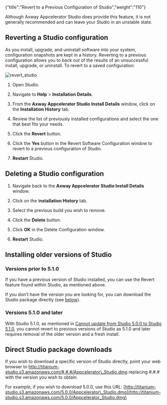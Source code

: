 {"title":"Revert to a Previous Configuration of Studio","weight":"110"}

Although Axway Appcelerator Studio does provide this feature, it is not generally recommended and can leave your Studio in an unstable state.

## Reverting a Studio configuration

As you install, upgrade, and uninstall software into your system, configuration snapshots are kept in a history. Reverting to a previous configuration allows you to back out of the results of an unsuccessful install, upgrade, or uninstall. To revert to a saved configuration:

![revert_studio](/Images/appc/download/attachments/56297847/revert_studio.png)

1. Open Studio.

2. Navigate to **Help** > **Installation Details**.

3. From the **Axway Appcelerator Studio Install Details** window, click on the **Installation History** tab.

4. Review the list of previously installed configurations and select the one that best fits your needs.

5. Click the **Revert** button.

6. Click the **Yes** button in the Revert Software Configuration window to revert to a previous configuration of Studio.

7. **Restart** Studio.

## Deleting a Studio configuration

1. Navigate back to the **Axway Appcelerator Studio Install Details** window.

2. Click on the I**nstallation History** tab.

3. Select the previous build you wish to remove.

4. Click the **Delete** button.

5. Click **OK** in the Delete Configuration window.

6. **Restart** Studio.

## Installing older versions of Studio

### Versions prior to 5.1.0

If you have a previous version of Studio installed, you can use the Revert feature found within Studio, as mentioned above.

If you don't have the version you are looking for, you can download the Studio package directly (see [below](#Directpackagedownloads)).

### Versions 5.1.0 and later

With Studio 5.1.0, as mentioned in [Cannot update from Studio 5.0.0 to Studio 5.1.0](/docs/appc/Axway_Appcelerator_Studio/Axway_Appcelerator_Studio_Release_Notes/Studio_Release_Notes_5.x/Studio_5.1.0.RC_Release_Note/Studio_5.1.0_Changes/#cannot-update-from-studio-5.0.0-to-studio-5.1.0), you cannot revert to previous versions of Studio as 5.1.0 and later requires removal of the older version and a fresh install.

## Direct Studio package downloads

If you wish to download a specific version of Studio directly, point your web browser to http://titanium-studio.s3.amazonaws.com/#.#.#/Appcelerator\_Studio.dmg replacing #.#.# with the version you wish to obtain.

For example, if you wish to download 5.0.0, use this URL: [http://titanium-studio.s3.amazonaws.com/5.0.0/Appcelerator\_Studio.dmg](http://titanium-studio.s3.amazonaws.com/5.0.0/Appcelerator_Studio.dmg)

